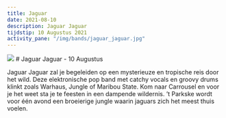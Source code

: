 ```yaml
---
title: Jaguar
date: 2021-08-10
description: Jaguar Jaguar
tijdstip: 10 Augustus 2021
activity_pane: "/img/bands/jaguar_jaguar.jpg"
---
```


<img src="/img/bands/jaguar_jaguar.jpg"/>
# Jaguar Jaguar - 10 Augustus

Jaguar Jaguar zal je begeleiden op een mysterieuze en tropische reis door het wild. Deze elektronische pop band met catchy vocals en groovy drums klinkt zoals Warhaus, Jungle of Maribou State. Kom naar Carrousel en voor je het weet sta je te feesten in een dampende wildernis. ’t Parkske wordt voor één avond een broeierige jungle waarin jaguars zich het meest thuis voelen.

